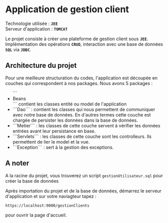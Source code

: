 # Application de gestion client
Technologie utilisée : <b>```JEE```</b> </br>
Serveur d'application : <b>```TOMCAT```</b>

Le projet consiste à créer une plateforme de gestion client sous <b>```JEE```</b>.
Implémentation des opérations <b>```CRUD```</b>, interaction avec une base de données <b>```SQL```</b> via <b>```JDBC```</b>. 

## Architecture du projet
Pour une meilleure structuration du codes, l'application est découpée en couches qui correspondent à nos packages. Nous avons 5 packages :
<ul>
  ```<li>Beans</li>``` contient les classes entité ou model de l'application
  <li> ```Dao``` : contient les classes qui nous permettent de communiquer avec notre base de données. En d'autres termes cette couche est chargée de persister les données dans la base de données.</li>
  <li>```Metier``` : les classes de cette couche servent à vérifier les données entrées avant leur persistance en base.  </li>
  <li>```Servlets``` : les classes de cette couche sont les controlleurs. Ils permettent de lier le model et la vue.</li>
  <li>```Exception``` : sert à la gestion des exceptions.</li>
</ul>


## A noter
A la racine du projet, vous trouverez un script ```gestionUtilisateur.sql``` pour créer la base de données

Après importation du projet et de la base de données, démarrez le serveur d'application et sur votre naviagteur tapez :

```
https://localhost:9000/gestionClients
```
pour ouvrir la page d'accueil.
